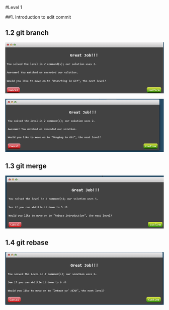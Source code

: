 #Level 1 

##1. Introduction to edit commit

## 1.2 git branch
![alt text](image-1.png)
 
 ![alt text](image-3.png)
 ## 1.3 git merge 

 ![alt text](image-4.png)

 ## 1.4 git rebase 

 ![alt text](image-2.png)